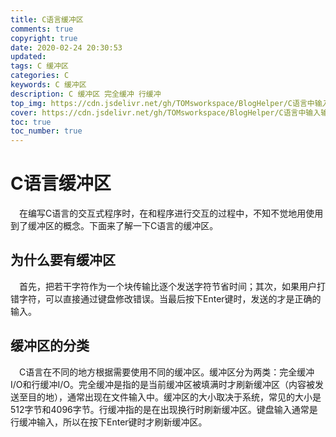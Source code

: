```yaml
---
title: C语言缓冲区
comments: true
copyright: true
date: 2020-02-24 20:30:53
updated:
tags: C 缓冲区
categories: C
keywords: C 缓冲区
description: C 缓冲区 完全缓冲 行缓冲
top_img: https://cdn.jsdelivr.net/gh/TOMsworkspace/BlogHelper/C语言中输入输出所有格式控制符/figure1.jpg
cover: https://cdn.jsdelivr.net/gh/TOMsworkspace/BlogHelper/C语言中输入输出所有格式控制符/figure1.jpg
toc: true
toc_number: true
---
```


# C语言缓冲区

&emsp;在编写C语言的交互式程序时，在和程序进行交互的过程中，不知不觉地用使用到了缓冲区的概念。下面来了解一下C语言的缓冲区。

## 为什么要有缓冲区

&emsp;首先，把若干字符作为一个块传输比逐个发送字符节省时间；其次，如果用户打错字符，可以直接通过键盘修改错误。当最后按下Enter键时，发送的才是正确的输入。

## 缓冲区的分类

&emsp;C语言在不同的地方根据需要使用不同的缓冲区。缓冲区分为两类：完全缓冲I/O和行缓冲I/O。完全缓冲是指的是当前缓冲区被填满时才刷新缓冲区（内容被发送至目的地），通常出现在文件输入中。缓冲区的大小取决于系统，常见的大小是512字节和4096字节。行缓冲指的是在出现换行时刷新缓冲区。键盘输入通常是行缓冲输入，所以在按下Enter键时才刷新缓冲区。

